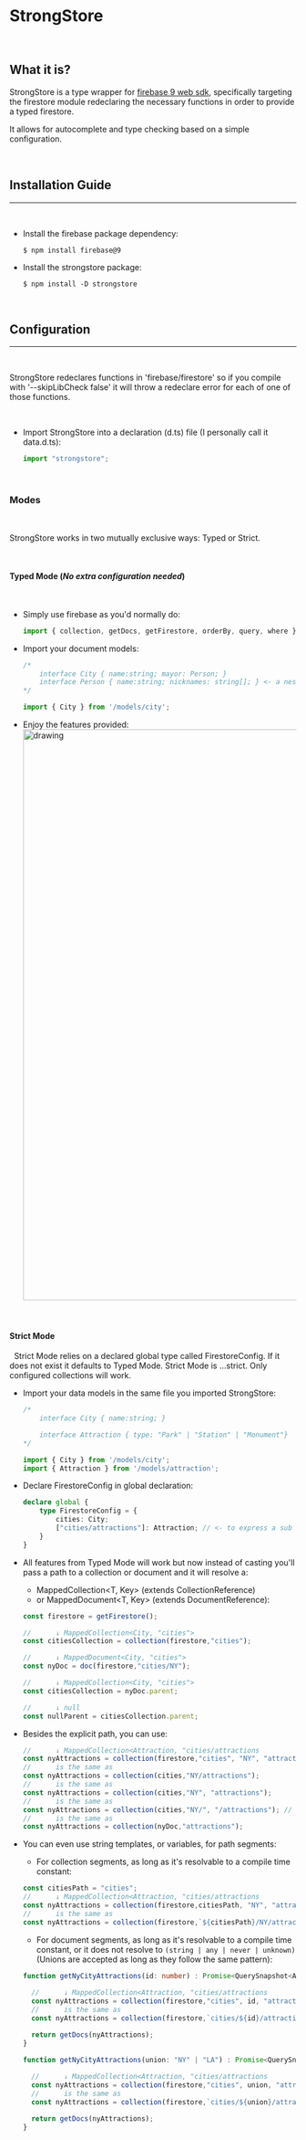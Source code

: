 # StrongStore 

&nbsp;
## What it is?

StrongStore is a type wrapper for [firebase 9 web sdk]([/guides/content/editing-an-existing-page](https://www.npmjs.com/package/firebase)), specifically targeting the firestore module redeclaring the necessary functions in order to provide a typed 
firestore. 

It allows for autocomplete and type checking based on a simple configuration.

&nbsp;
## Installation Guide
______________
&nbsp;
- Install the firebase package dependency:
    ```
    $ npm install firebase@9
    ```
- Install the strongstore package:
    ```
    $ npm install -D strongstore
    ```

&nbsp;
## Configuration
__________
&nbsp;

StrongStore redeclares functions in 'firebase/firestore' so if you compile with '--skipLibCheck false' it will throw a redeclare error for each of one of those functions. 

&nbsp;
- Import StrongStore into a declaration (d.ts) file (I personally call it data.d.ts):
    ```ts
    import "strongstore";
    ```

&nbsp;
### Modes
&nbsp;

StrongStore works in two mutually exclusive ways: Typed or Strict.

&nbsp;
#### Typed Mode (*No extra configuration needed*)
&nbsp;

- Simply use firebase as you'd normally do:
    ```ts
    import { collection, getDocs, getFirestore, orderBy, query, where } from 'firebase/firestore';
    ```
- Import your document models:
    ```ts
    /* 
        interface City { name:string; mayor: Person; } 
        interface Person { name:string; nicknames: string[]; } <- a nested object
    */
    
    import { City } from '/models/city';
    ```
- Enjoy the features provided: <img src="https://github.com/JMPSequeira/strongstore/blob/master/images/typed-mode.png?raw=true" alt="drawing" width="1000"/>

&nbsp;

#### Strict Mode
&nbsp;
Strict Mode relies on a declared global type called FirestoreConfig. If it does not exist it defaults to Typed Mode. 
Strict Mode is ...strict. Only configured collections will work.
- Import your data models in the same file you imported StrongStore:
    ```ts
    /* 
        interface City { name:string; }

        interface Attraction { type: "Park" | "Station" | "Monument"}
    */
    
    import { City } from '/models/city';
    import { Attraction } from '/models/attraction';
    ```
- Declare FirestoreConfig in global declaration:
    ```ts
    declare global {
        type FirestoreConfig = {
            cities: City;
            ["cities/attractions"]: Attraction; // <- to express a sub collection
        }
    }
    ```

- All features from Typed Mode will work but now instead of casting you'll pass a path to a collection or document and it will resolve a:
  - MappedCollection<T, Key> (extends CollectionReference<T>) 
  - or MappedDocument<T, Key> (extends DocumentReference<T>):
  ```ts
  const firestore = getFirestore();

  //      ↓ MappedCollection<City, "cities">
  const citiesCollection = collection(firestore,"cities");

  //      ↓ MappedDocument<City, "cities">
  const nyDoc = doc(firestore,"cities/NY");

  //      ↓ MappedCollection<City, "cities">
  const citiesCollection = nyDoc.parent;

  //      ↓ null
  const nullParent = citiesCollection.parent;
  ``` 
- Besides the explicit path, you can use:
  ```ts
  //      ↓ MappedCollection<Attraction, "cities/attractions
  const nyAttractions = collection(firestore,"cities", "NY", "attractions");
  //      is the same as
  const nyAttractions = collection(cities,"NY/attractions");
  //      is the same as
  const nyAttractions = collection(cities,"NY", "attractions");
  //      is the same as
  const nyAttractions = collection(cities,"NY/", "/attractions"); // <= trims leading and trailing '/'
  //      is the same as
  const nyAttractions = collection(nyDoc,"attractions");
  ```
- You can even use string templates, or variables, for path segments:
  - For collection segments, as long as it's resolvable to a compile time constant:
   ```ts
  const citiesPath = "cities";
  //      ↓ MappedCollection<Attraction, "cities/attractions
  const nyAttractions = collection(firestore,citiesPath, "NY", "attractions");
  //      is the same as
  const nyAttractions = collection(firestore,`${citiesPath}/NY/attractions`);
  ```
  - For document segments, as long as it's resolvable to a compile time constant, or it does not resolve to `(string | any | never | unknown)` (Unions are accepted as long as they follow the same pattern):
  ```ts
  function getNyCityAttractions(id: number) : Promise<QuerySnapshot<Attraction>> {
    
    //      ↓ MappedCollection<Attraction, "cities/attractions
    const nyAttractions = collection(firestore,"cities", id, "attractions");
    //      is the same as
    const nyAttractions = collection(firestore,`cities/${id}/attractions`);

    return getDocs(nyAttractions);
  }

  function getNyCityAttractions(union: "NY" | "LA") : Promise<QuerySnapshot<Attraction>> {
    
    //      ↓ MappedCollection<Attraction, "cities/attractions
    const nyAttractions = collection(firestore,"cities", union, "attractions");
    //      is the same as
    const nyAttractions = collection(firestore,`cities/${union}/attractions`);

    return getDocs(nyAttractions);
  }
  ```


